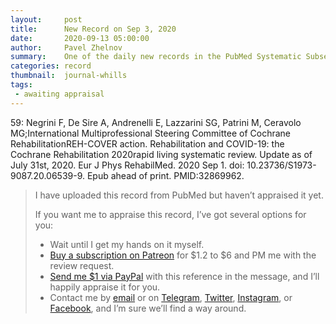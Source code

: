 ```yaml
---
layout:     post
title:      New Record on Sep 3, 2020
date:       2020-09-13 05:00:00
author:     Pavel Zhelnov
summary:    One of the daily new records in the PubMed Systematic Subset indexed by Sep 3, 2020.
categories: record
thumbnail:  journal-whills
tags:
 - awaiting appraisal
---
```


59: Negrini F, De Sire A, Andrenelli E, Lazzarini SG, Patrini M, Ceravolo MG;International Multiprofessional Steering Committee of Cochrane RehabilitationREH-COVER action. Rehabilitation and COVID-19: the Cochrane Rehabilitation 2020rapid living systematic review. Update as of July 31st, 2020. Eur J Phys RehabilMed. 2020 Sep 1. doi: 10.23736/S1973-9087.20.06539-9. Epub ahead of print. PMID:32869962.


> I have uploaded this record from PubMed but haven’t appraised it yet.
>
> If you want me to appraise this record, I’ve got several options for you:
> * Wait until I get my hands on it myself.
> * [Buy a subscription on Patreon](https://patreon.com/zheln) for $1.2 to $6 and PM me with the review request.
> * [Send me $1 via PayPal](https://paypal.me/pjelnov) with this reference in the message, and I’ll happily appraise it for you.
> * Contact me by [email](mailto:pavel@zheln.com) or on [Telegram](https://t.me/drzhelnov), [Twitter](https://twitter.com/drzhelnov), [Instagram](https://instagram.com/igzheln), or [Facebook](https://facebook.com/drzhelnov), and I’m sure we’ll find a way around.
